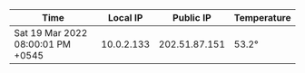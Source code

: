 | Time     | Local IP | Public IP | Temperature |
| ----------- | ----------- | ----------- | ----------- |
| Sat 19 Mar 2022 08:00:01 PM +0545      | 10.0.2.133     | 202.51.87.151  | 53.2° |

